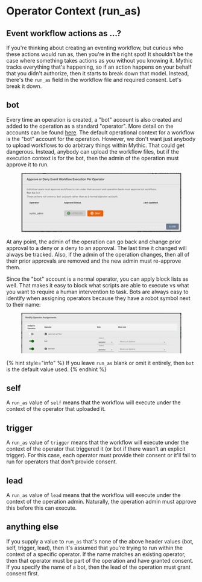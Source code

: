 # Operator Context (run\_as)

## Event workflow actions as ...?

If you're thinking about creating an eventing workflow, but curious who these actions would run as, then you're in the right spot! It shouldn't be the case where something takes actions as you without you knowing it. Mythic tracks everything that's happening, so if an action happens on your behalf that you didn't authorize, then it starts to break down that model. Instead, there's the `run_as` field in the workflow file and required consent. Let's break it down.

## bot

Every time an operation is created, a "bot" account is also created and added to the operation as a standard "operator". More detail on the accounts can be found [here](../../../operators.md#bots). The default operational context for a workflow is the "bot" account for the operation. However, we don't want just anybody to upload workflows to do arbitrary things within Mythic. That could get dangerous. Instead, anybody can upload the workflow files, but if the execution context is for the bot, then the admin of the operation must approve it to run.

<figure><img src="../../../.gitbook/assets/image (14).png" alt=""><figcaption></figcaption></figure>

At any point, the admin of the operation can go back and change prior approval to a deny or a deny to an approval. The last time it changed will always be tracked. Also, if the admin of the operation changes, then all of their prior approvals are removed and the new admin must re-approve them.

Since the "bot" account is a normal operator, you can apply block lists as well. That makes it easy to block what scripts are able to execute vs what you want to require a human intervention to task. Bots are always easy to identify when assigning operators because they have a robot symbol next to their name:&#x20;

<figure><img src="../../../.gitbook/assets/image (20).png" alt=""><figcaption></figcaption></figure>

{% hint style="info" %}
If you leave `run_as` blank or omit it entirely, then `bot` is the default value used.
{% endhint %}

## self

A `run_as` value of `self` means that the workflow will execute under the context of the operator that uploaded it.

## trigger

A `run_as` value of `trigger` means that the workflow will execute under the context of the operator that triggered it (or bot if there wasn't an explicit trigger). For this case, each operator must provide their consent or it'll fail to run for operators that don't provide consent.

## lead

A `run_as` value of `lead` means that the workflow will execute under the context of the operation admin. Naturally, the operation admin must approve this before this can execute.

## anything else

If you supply a value to `run_as` that's none of the above header values (bot, self, trigger, lead), then it's assumed that you're trying to run within the context of a specific operator. If the name matches an existing operator, then that operator must be part of the operation and have granted consent. If you specify the name of a bot, then the lead of the operation must grant consent first.
